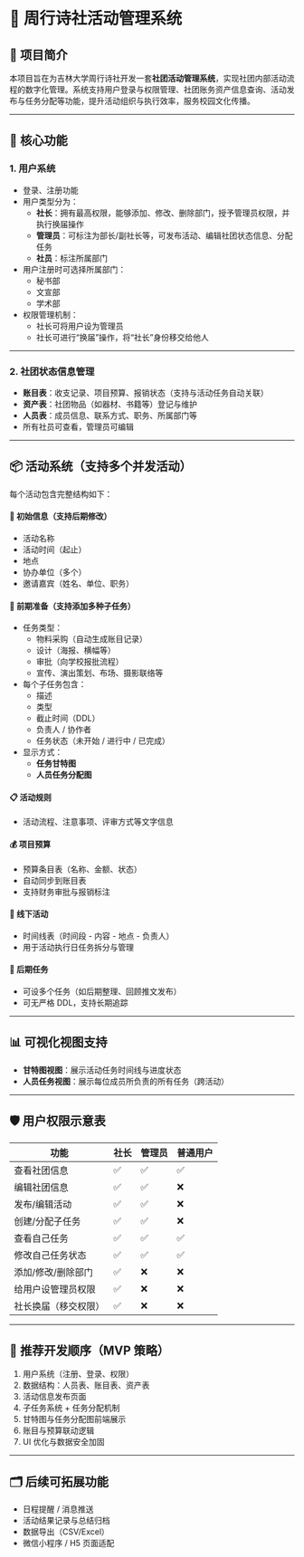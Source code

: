 # 📘 周行诗社活动管理系统

## 📌 项目简介

本项目旨在为吉林大学周行诗社开发一套**社团活动管理系统**，实现社团内部活动流程的数字化管理。系统支持用户登录与权限管理、社团账务资产信息查询、活动发布与任务分配等功能，提升活动组织与执行效率，服务校园文化传播。

---

## 🎯 核心功能

### 1. 用户系统
- 登录、注册功能
- 用户类型分为：
  - **社长**：拥有最高权限，能够添加、修改、删除部门，授予管理员权限，并执行换届操作
  - **管理员**：可标注为部长/副社长等，可发布活动、编辑社团状态信息、分配任务
  - **社员**：标注所属部门
- 用户注册时可选择所属部门：
  - 秘书部
  - 文宣部
  - 学术部
- 权限管理机制：
  - 社长可将用户设为管理员
  - 社长可进行“换届”操作，将“社长”身份移交给他人

---

### 2. 社团状态信息管理
- **账目表**：收支记录、项目预算、报销状态（支持与活动任务自动关联）
- **资产表**：社团物品（如器材、书籍等）登记与维护
- **人员表**：成员信息、联系方式、职务、所属部门等
- 所有社员可查看，管理员可编辑

---

## 📦 活动系统（支持多个并发活动）

每个活动包含完整结构如下：

#### 📝 初始信息（支持后期修改）
- 活动名称
- 活动时间（起止）
- 地点
- 协办单位（多个）
- 邀请嘉宾（姓名、单位、职务）

#### 🔧 前期准备（支持添加多种子任务）
- 任务类型：
  - 物料采购（自动生成账目记录）
  - 设计（海报、横幅等）
  - 审批（向学校报批流程）
  - 宣传、演出策划、布场、摄影联络等
- 每个子任务包含：
  - 描述
  - 类型
  - 截止时间（DDL）
  - 负责人 / 协作者
  - 任务状态（未开始 / 进行中 / 已完成）
- 显示方式：
  - **任务甘特图**
  - **人员任务分配图**

#### 📋 活动规则
- 活动流程、注意事项、评审方式等文字信息

#### 💰 项目预算
- 预算条目表（名称、金额、状态）
- 自动同步到账目表
- 支持财务审批与报销标注

#### 📆 线下活动
- 时间线表（时间段 - 内容 - 地点 - 负责人）
- 用于活动执行日任务拆分与管理

#### 📎 后期任务
- 可设多个任务（如后期整理、回顾推文发布）
- 可无严格 DDL，支持长期追踪

---

## 📊 可视化视图支持

- **甘特图视图**：展示活动任务时间线与进度状态
- **人员任务视图**：展示每位成员所负责的所有任务（跨活动）

---
## 🛡️ 用户权限示意表

| 功能                      | 社长 | 管理员 | 普通用户 |
|---------------------------|------|--------|----------|
| 查看社团信息               | ✅   | ✅     | ✅       |
| 编辑社团信息               | ✅   | ✅     | ❌       |
| 发布/编辑活动             | ✅   | ✅     | ❌       |
| 创建/分配子任务           | ✅   | ✅     | ❌       |
| 查看自己任务               | ✅   | ✅     | ✅       |
| 修改自己任务状态           | ✅   | ✅     | ✅       |
| 添加/修改/删除部门         | ✅   | ❌     | ❌       |
| 给用户设管理员权限         | ✅   | ❌     | ❌       |
| 社长换届（移交权限）       | ✅   | ❌     | ❌       |

---

## 🧪 推荐开发顺序（MVP 策略）

1. 用户系统（注册、登录、权限）
2. 数据结构：人员表、账目表、资产表
3. 活动信息发布页面
4. 子任务系统 + 任务分配机制
5. 甘特图与任务分配图前端展示
6. 账目与预算联动逻辑
7. UI 优化与数据安全加固

---

## 🗂️ 后续可拓展功能

- 日程提醒 / 消息推送
- 活动结果记录与总结归档
- 数据导出（CSV/Excel）
- 微信小程序 / H5 页面适配

<!-- 
---

## 🧱 技术栈建议

### 🔧 后端

| 技术           | 说明                                 |
|----------------|--------------------------------------|
| Node.js + Express | 轻量、高效，适合初期开发              |
| 或：Django     | Python 生态，适合数据密集开发         |
| 数据库         | PostgreSQL / MySQL / MongoDB          |

### 💻 前端

| 技术           | 说明                             |
|----------------|----------------------------------|
| React.js       | 响应式前端，适合做 SPA           |
| 或：Vue.js     | 简洁、文档全                     |
| 样式           | Tailwind CSS / Ant Design / Element UI 可选 |

### 🔒 鉴权
- JWT（JSON Web Token）进行用户鉴权与权限校验

---

## 📡 API 接口设计建议（RESTful）

```
POST    /login
GET     /activities
POST    /activities
GET     /activities/:id/tasks
POST    /activities/:id/tasks
PUT     /tasks/:task_id
GET     /users/:id/tasks
...
```

---

## 📁 文件结构建议（前后端分离）

```
project-root/
├── backend/
│   ├── controllers/
│   ├── models/
│   ├── routes/
│   └── app.js
├── frontend/
│   ├── src/
│   ├── public/
│   └── App.jsx
└── README.md
```

--- -->